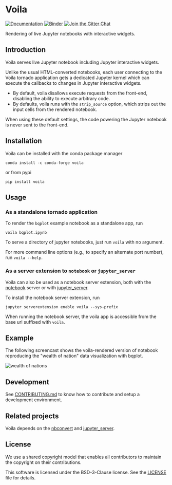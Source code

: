 # Voila

[![Documentation](http://readthedocs.org/projects/voila/badge/?version=latest)](https://voila.readthedocs.io/en/latest/?badge=latest)
[![Binder](https://mybinder.org/badge_logo.svg)](https://mybinder.org/v2/gh/QuantStack/voila/stable?urlpath=voila%2Ftree%2Fnotebooks)
[![Join the Gitter Chat](https://badges.gitter.im/Join%20Chat.svg)](https://gitter.im/QuantStack/Lobby?utm_source=badge&utm_medium=badge&utm_campaign=pr-badge&utm_content=badge)

Rendering of live Jupyter notebooks with interactive widgets.

## Introduction

Voila serves live Jupyter notebook including Jupyter interactive widgets.

Unlike the usual HTML-converted notebooks, each user connecting to the Voila
tornado application gets a dedicated Jupyter kernel which can execute the
callbacks to changes in Jupyter interactive widgets.

- By default, voila disallows execute requests from the front-end, disabling
  the ability to execute arbitrary code.
- By defaults, voila runs with the `strip_source` option, which strips out the
  input cells from the rendered notebook.

When using these default settings, the code powering the Jupyter notebook is
never sent to the front-end.

## Installation

Voila can be installed with the conda package manager

```
conda install -c conda-forge voila
```

or from pypi

```
pip install voila
```

## Usage

### As a standalone tornado application

To render the `bqplot` example notebook as a standalone app, run

```
voila bqplot.ipynb
```

To serve a directory of jupyter notebooks, just run `voila` with no argument.

For more command line options (e.g., to specify an alternate port number),
run `voila --help`.

### As a server extension to `notebook` or `jupyter_server`

Voila can also be used as a notebook server extension, both with the
[notebook](https://github.com/jupyter/notebook) server or with
[jupyter_server](https://github.com/jupyter/jupyter_server).

To install the notebook server extension, run

```
jupyter serverextension enable voila --sys-prefix
```

When running the notebook server, the voila app is accessible from the base url
suffixed with `voila`.

## Example

The following screencast shows the voila-rendered version of notebook
reproducing the "wealth of nation" data visualization with bqplot.

![wealth of nations](voila-won.gif)

## Development

See [CONTRIBUTING.md](./CONTRIBUTING.md) to know how to contribute and setup a development environment.

## Related projects

Voila depends on the [nbconvert](https://github.com/jupyter/nbconvert) and
[jupyter_server](https://github.com/jupyter/jupyter_server/).

## License

We use a shared copyright model that enables all contributors to maintain the
copyright on their contributions.

This software is licensed under the BSD-3-Clause license. See the
[LICENSE](LICENSE) file for details.
